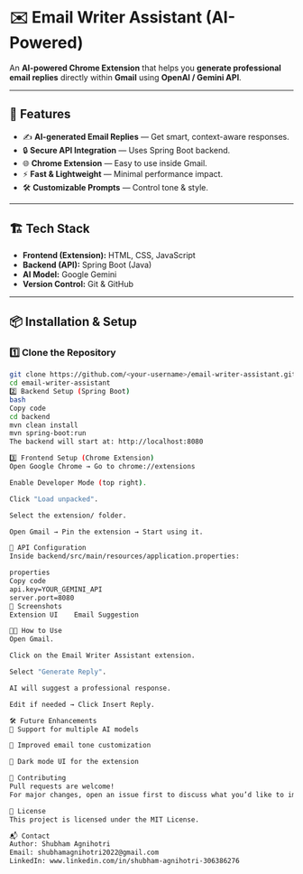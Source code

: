 # ✉️ Email Writer Assistant (AI-Powered)

An **AI-powered Chrome Extension** that helps you **generate professional email replies** directly within **Gmail** using **OpenAI / Gemini API**.

---

## 🚀 Features
- ✍️ **AI-generated Email Replies** — Get smart, context-aware responses.
- 🔒 **Secure API Integration** — Uses Spring Boot backend.
- 🌐 **Chrome Extension** — Easy to use inside Gmail.
- ⚡ **Fast & Lightweight** — Minimal performance impact.
- 🛠️ **Customizable Prompts** — Control tone & style.

---

## 🏗️ Tech Stack
- **Frontend (Extension):** HTML, CSS, JavaScript  
- **Backend (API):** Spring Boot (Java)
- **AI Model:** Google Gemini 
- **Version Control:** Git & GitHub

---

## 📦 Installation & Setup

### **1️⃣ Clone the Repository**
```bash
git clone https://github.com/<your-username>/email-writer-assistant.git
cd email-writer-assistant
2️⃣ Backend Setup (Spring Boot)
bash
Copy code
cd backend
mvn clean install
mvn spring-boot:run
The backend will start at: http://localhost:8080

3️⃣ Frontend Setup (Chrome Extension)
Open Google Chrome → Go to chrome://extensions

Enable Developer Mode (top right).

Click "Load unpacked".

Select the extension/ folder.

Open Gmail → Pin the extension → Start using it.

🔑 API Configuration
Inside backend/src/main/resources/application.properties:

properties
Copy code
api.key=YOUR_GEMINI_API
server.port=8080
📸 Screenshots
Extension UI	Email Suggestion

🧑‍💻 How to Use
Open Gmail.

Click on the Email Writer Assistant extension.

Select "Generate Reply".

AI will suggest a professional response.

Edit if needed → Click Insert Reply.

🛠️ Future Enhancements
🔹 Support for multiple AI models

🔹 Improved email tone customization

🔹 Dark mode UI for the extension

🤝 Contributing
Pull requests are welcome!
For major changes, open an issue first to discuss what you’d like to improve.

📜 License
This project is licensed under the MIT License.

📬 Contact
Author: Shubham Agnihotri
Email: shubhamagnihotri2022@gmail.com
LinkedIn: www.linkedin.com/in/shubham-agnihotri-306386276
